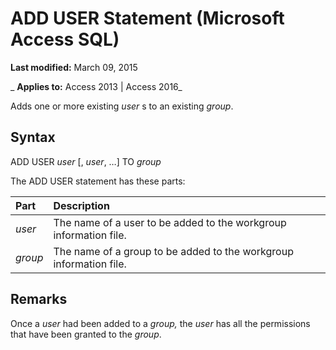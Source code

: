 
# ADD USER Statement (Microsoft Access SQL)

 **Last modified:** March 09, 2015

 _ **Applies to:** Access 2013 | Access 2016_

Adds one or more existing  _user_ s to an existing _group_.


## Syntax

ADD USER  _user_ [, _user_, …] TO _group_

The ADD USER statement has these parts:



|**Part**|**Description**|
|:-----|:-----|
| _user_|The name of a user to be added to the workgroup information file.|
| _group_|The name of a group to be added to the workgroup information file.|

## Remarks

Once a  _user_ had been added to a _group,_ the _user_ has all the permissions that have been granted to the _group_.

